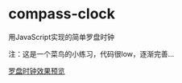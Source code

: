 # compass-clock
用JavaScript实现的简单罗盘时钟

注：这是一个菜鸟的小练习，代码很low，逐渐完善...

[罗盘时钟效果预览](https://boymax1.github.io/compass-clock/"罗盘时钟")
